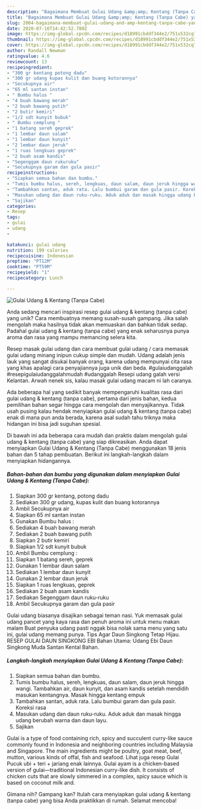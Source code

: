 ```yaml
---
description: "Bagaimana Membuat Gulai Udang &amp;amp; Kentang (Tanpa Cabe) yang Bikin Ngiler"
title: "Bagaimana Membuat Gulai Udang &amp;amp; Kentang (Tanpa Cabe) yang Bikin Ngiler"
slug: 2004-bagaimana-membuat-gulai-udang-and-amp-kentang-tanpa-cabe-yang-bikin-ngiler
date: 2020-07-16T14:42:52.780Z
image: https://img-global.cpcdn.com/recipes/d18991cbddf344e2/751x532cq70/gulai-udang-kentang-tanpa-cabe-foto-resep-utama.jpg
thumbnail: https://img-global.cpcdn.com/recipes/d18991cbddf344e2/751x532cq70/gulai-udang-kentang-tanpa-cabe-foto-resep-utama.jpg
cover: https://img-global.cpcdn.com/recipes/d18991cbddf344e2/751x532cq70/gulai-udang-kentang-tanpa-cabe-foto-resep-utama.jpg
author: Randall Newman
ratingvalue: 4.6
reviewcount: 13
recipeingredient:
- "300 gr kentang potong dadu"
- "300 gr udang kupas kulit dan buang kotorannya"
- "Secukupnya air"
- "65 ml santan instan"
- " Bumbu halus "
- "4 buah bawang merah"
- "2 buah bawang putih"
- "2 butir kemiri"
- "1/2 sdt kunyit bubuk"
- " Bumbu cemplung "
- "1 batang sereh geprek"
- "1 lembar daun salam"
- "1 lembar daun kunyit"
- "2 lembar daun jeruk"
- "1 ruas lengkuas geprek"
- "2 buah asam kandis"
- "Segenggam daun rukuruku"
- "Secukupnya garam dan gula pasir"
recipeinstructions:
- "Siapkan semua bahan dan bumbu."
- "Tumis bumbu halus, sereh, lengkuas, daun salam, daun jeruk hingga wangi. Tambahkan air, daun kunyit, dan asam kandis setelah mendidih masukan kentangnya. Masak hingga kentang empuk"
- "Tambahkan santan, aduk rata. Lalu bumbui garam dan gula pasir. Koreksi rasa"
- "Masukan udang dan daun ruku-ruku. Aduk aduk dan masak hingga udang berubah warna dan daun layu."
- "Sajikan"
categories:
- Resep
tags:
- gulai
- udang
- 

katakunci: gulai udang  
nutrition: 199 calories
recipecuisine: Indonesian
preptime: "PT12M"
cooktime: "PT59M"
recipeyield: "1"
recipecategory: Lunch

---
```



![Gulai Udang &amp; Kentang (Tanpa Cabe)](https://img-global.cpcdn.com/recipes/d18991cbddf344e2/751x532cq70/gulai-udang-kentang-tanpa-cabe-foto-resep-utama.jpg)

Anda sedang mencari inspirasi resep gulai udang &amp; kentang (tanpa cabe) yang unik? Cara membuatnya memang susah-susah gampang. Jika salah mengolah maka hasilnya tidak akan memuaskan dan bahkan tidak sedap. Padahal gulai udang &amp; kentang (tanpa cabe) yang enak seharusnya punya aroma dan rasa yang mampu memancing selera kita.

Resep masak gulai udang dan cara membuat gulai udang / cara memasak gulai udang minang inipun cukup simple dan mudah. Udang adalah jenis lauk yang sangat disukai banyak orang, karena udang mempunyai cita rasa yang khas apalagi cara penyajiannya juga unik dan beda. #gulaiudanggalah #resepigulaiudanggalahmudah #udanggalah Resepi udang galah versi Kelantan. Arwah nenek sis, kalau masak gulai udang macam ni lah caranya.

Ada beberapa hal yang sedikit banyak mempengaruhi kualitas rasa dari gulai udang &amp; kentang (tanpa cabe), pertama dari jenis bahan, kedua pemilihan bahan segar hingga cara mengolah dan menyajikannya. Tidak usah pusing kalau hendak menyiapkan gulai udang &amp; kentang (tanpa cabe) enak di mana pun anda berada, karena asal sudah tahu triknya maka hidangan ini bisa jadi suguhan spesial.


Di bawah ini ada beberapa cara mudah dan praktis dalam mengolah gulai udang &amp; kentang (tanpa cabe) yang siap dikreasikan. Anda dapat menyiapkan Gulai Udang &amp; Kentang (Tanpa Cabe) menggunakan 18 jenis bahan dan 5 tahap pembuatan. Berikut ini langkah-langkah dalam menyiapkan hidangannya.

<!--inarticleads1-->

##### Bahan-bahan dan bumbu yang digunakan dalam menyiapkan Gulai Udang &amp; Kentang (Tanpa Cabe):

1. Siapkan 300 gr kentang, potong dadu
1. Sediakan 300 gr udang, kupas kulit dan buang kotorannya
1. Ambil Secukupnya air
1. Siapkan 65 ml santan instan
1. Gunakan  Bumbu halus :
1. Sediakan 4 buah bawang merah
1. Sediakan 2 buah bawang putih
1. Siapkan 2 butir kemiri
1. Siapkan 1/2 sdt kunyit bubuk
1. Ambil  Bumbu cemplung :
1. Siapkan 1 batang sereh, geprek
1. Gunakan 1 lembar daun salam
1. Sediakan 1 lembar daun kunyit
1. Gunakan 2 lembar daun jeruk
1. Siapkan 1 ruas lengkuas, geprek
1. Sediakan 2 buah asam kandis
1. Sediakan Segenggam daun ruku-ruku
1. Ambil Secukupnya garam dan gula pasir


Gulai udang biasanya disajikan sebagai teman nasi. Yuk memasak gulai udang pancet yang kaya rasa dan penuh aroma ini untuk menu makan malam Buat penyuka udang pasti nggak bisa nolak sama menu yang satu ini, gulai udang memang punya. Tips Agar Daun Singkong Tetap Hijau. RESEP GULAI DAUN SINGKONG EBI Bahan Utama: Udang Ebi Daun Singkong Muda Santan Kental Bahan. 

<!--inarticleads2-->

##### Langkah-langkah menyiapkan Gulai Udang &amp; Kentang (Tanpa Cabe):

1. Siapkan semua bahan dan bumbu.
1. Tumis bumbu halus, sereh, lengkuas, daun salam, daun jeruk hingga wangi. Tambahkan air, daun kunyit, dan asam kandis setelah mendidih masukan kentangnya. Masak hingga kentang empuk
1. Tambahkan santan, aduk rata. Lalu bumbui garam dan gula pasir. Koreksi rasa
1. Masukan udang dan daun ruku-ruku. Aduk aduk dan masak hingga udang berubah warna dan daun layu.
1. Sajikan


Gulai is a type of food containing rich, spicy and succulent curry-like sauce commonly found in Indonesia and neighboring countries including Malaysia and Singapore. The main ingredients might be poultry, goat meat, beef, mutton, various kinds of offal, fish and seafood. Lihat juga resep Gulai Pucuk ubi + teri + jariang enak lainnya. Gulai ayam is a chicken-based version of gulai—traditional Indonesian curry-like dish. It consists of chicken cuts that are slowly simmered in a complex, spicy sauce which is based on coconut milk and. 

Gimana nih? Gampang kan? Itulah cara menyiapkan gulai udang &amp; kentang (tanpa cabe) yang bisa Anda praktikkan di rumah. Selamat mencoba!
